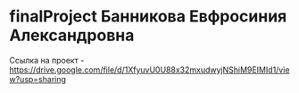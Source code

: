# finalProject Банникова Евфросиния Александровна
Ссылка на проект - https://drive.google.com/file/d/1XfyuvU0U88x32mxudwyjNShiM9EIMId1/view?usp=sharing
